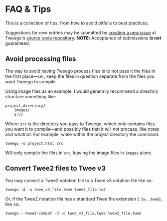 <!-- ***********************************************************************************************
	FAQ & Tips
************************************************************************************************ -->
<h1 id="faq-and-tips">FAQ &amp; Tips</h1>

This is a collection of tips, from how to avoid pitfalls to best practices.

Suggestions for new entries may be submitted by [creating a new issue](https://github.com/tmedwards/tweego/issues) at Tweego's [source code repository](https://github.com/tmedwards/tweego).  **NOTE:** Acceptance of submissions ***is not*** guaranteed.


<!-- ***************************************************************************
	Avoid processing files
**************************************************************************** -->
<span id="faq-and-tips-avoid-processing-files"></span>
## Avoid processing files

The way to avoid having Tweego process files is to not pass it the files in the first place—i.e., keep the files in question separate from the files you want Tweego to compile.

Using image files as an example, I would generally recommend a directory structure something like:

```
project_directory/
	images/
	src/
```

Where `src` is the directory you pass to Tweego, which only contains files you want it to compile—and possibly files that it will not process, like notes and whatnot.  For example, while within the project directory the command:

```
tweego -o project.html src
```

Will only compile the files in `src`, leaving the image files in `images` alone.


<!-- ***************************************************************************
	Convert Twee2 files to Twee v3
**************************************************************************** -->
<span id="faq-and-tips-convert-twee2-files-to-tweev3"></span>
## Convert Twee2 files to Twee&nbsp;v3

You may convert a Twee2 notation file to a Twee&nbsp;v3 notation file like so:

```
tweego -d -o twee_v3_file.twee twee2_file.tw2
```

Or, if the Twee2 notation file has a standard Twee file extension (`.tw`, `.twee`), like so:

```
tweego --twee2-compat -d -o twee_v3_file.twee twee2_file.twee
```
